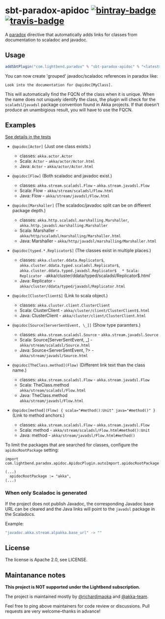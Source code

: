 # sbt-paradox-apidoc [![bintray-badge][]][bintray] [![travis-badge][]][travis]

[bintray]:               https://bintray.com/sbt/sbt-plugin-releases/sbt-paradox-apidoc
[bintray-badge]:         https://api.bintray.com/packages/sbt/sbt-plugin-releases/sbt-paradox-apidoc/images/download.svg
[travis]:                https://travis-ci.com/lightbend/sbt-paradox-apidoc
[travis-badge]:          https://travis-ci.com/lightbend/sbt-paradox-apidoc.svg?branch=master

A [paradox](https://github.com/lightbend/paradox/) directive that automatically adds links for classes from documentation to scaladoc and javadoc.

## Usage

```scala
addSbtPlugin("com.lightbend.paradox" % "sbt-paradox-apidoc" % "<latest>")
```

You can now create 'grouped' javadoc/scaladoc references in paradox like:

```
Look into the documentation for @apidoc[MyClass].
```

This will automatically find the FQCN of the class when it is unique. When the
name does not uniquely identify the class, the plugin will check for the
`scaladsl`/`javadsl` package convention found in Akka projects. If that doesn't
produce an unambigious result, you will have to use the FQCN.

## Examples

[See details in the tests](/src/test/scala/com/lightbend/paradox/apidoc/ApidocDirectiveSpec.scala)

* `@apidoc[Actor]` (Just one class exists.)
    * classes: `akka.actor.Actor`
    * Scala:  `Actor` - `akka/actor/Actor.html`
    * Java:  `Actor` - `akka/actor/Actor.html`

* `@apidoc[Flow]` (Both scaladoc and javadoc exist.)
    * classes: `akka.stream.scaladsl.Flow` - `akka.stream.javadsl.Flow`
    * Scala: Flow - `akka/stream/scaladsl/Flow.html`
    * Java: Flow -  `akka/stream/javadsl/Flow.html`

* `@apidoc[Marshaller]` (The scaladoc/javadoc split can be on different package depth.)
    * classes: `akka.http.scaladsl.marshalling.Marshaller`, `akka.http.javadsl.marshalling.Marshaller`
    * Scala: Marshaller - `akka/http/scaladsl/marshalling/Marshaller.html`
    * Java: Marshaller - `akka/http/javadsl/marshalling/Marshaller.html`

* `@apidoc[typed.*.Replicator$]` (The classes exist in multiple places.)
    * classes: `akka.cluster.ddata.Replicator$`, `akka.cluster.ddata.typed.scaladsl.Replicator$`, `akka.cluster.ddata.typed.javadsl.Replicator$`
`   * Scala: Replicator - `akka/cluster/ddata/typed/scaladsl/Replicator$.html`
    * Java: Replicator - `akka/cluster/ddata/typed/javadsl/Replicator.html`

* `@apidoc[ClusterClient$]` (Link to scala object.)
    * classes: `akka.cluster.client.ClusterClient`
    * Scala: ClusterClient - `akka/cluster/client/ClusterClient$.html`
    * Java: ClusterClient - `akka/cluster/client/ClusterClient.html`

* `@apidoc[Source[ServerSentEvent, \_]]` (Show type paramters.)
    * classes: `akka.stream.scaladsl.Source` - `akka.stream.javadsl.Source`
    * Scala: Source\[ServerSentEvent, _\] - `akka/stream/scaladsl/Source.html`
    * Java: Source\<ServerSentEvent, ?\> - `akka/stream/javadsl/Source.html`

* `@apidoc[TheClass.method](Flow)` (Different link text than the class name.)
    * classes: `akka.stream.scaladsl.Flow` - `akka.stream.javadsl.Flow`
    * Scala: TheClass.method<br>`akka/stream/scaladsl/Flow.html`
    * Java: TheClass.method<br>`akka/stream/javadsl/Flow.html`

* `@apidoc[method](Flow) { scala="#method():Unit" java="#method()" }` (Link to method anchors.)
    * classes: `akka.stream.scaladsl.Flow` - `akka.stream.javadsl.Flow`
    * Scala: method - `akka/stream/scaladsl/Flow.html#method():Unit`
    * Java: method - `akka/stream/javadsl/Flow.html#method()`


To limit the packages that are searched for classes, configure the
`apidocRootPackage` setting:

```
import com.lightbend.paradox.apidoc.ApidocPlugin.autoImport.apidocRootPackage

(...)
  apidocRootPackage := "akka",
(...)
```

### When only Scaladoc is generated

If the project does not publish Javadoc, the corresponding Javadoc base URL can be cleared and the Java links will point to the `javadsl` package in the Scaladocs.

Example:
```scala
"javadoc.akka.stream.alpakka.base_url" -> ""
```

## License

The license is Apache 2.0, see LICENSE.

## Maintanance notes

**This project is NOT supported under the Lightbend subscription.**

The project is maintained mostly by [@richardimaoka](https://github.com/richardimaoka) and [@akka-team](https://github.com/orgs/lightbend/teams/akka-team/members).

Feel free to ping above maintainers for code review or discussions. Pull requests are very welcome–thanks in advance!

